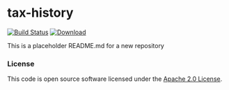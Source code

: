 
# tax-history

[![Build Status](https://travis-ci.org/hmrc/tax-history.svg?branch=master)](https://travis-ci.org/hmrc/tax-history) [ ![Download](https://api.bintray.com/packages/hmrc/releases/tax-history/images/download.svg) ](https://bintray.com/hmrc/releases/tax-history/_latestVersion)

This is a placeholder README.md for a new repository

### License

This code is open source software licensed under the [Apache 2.0 License]("http://www.apache.org/licenses/LICENSE-2.0.html").
    